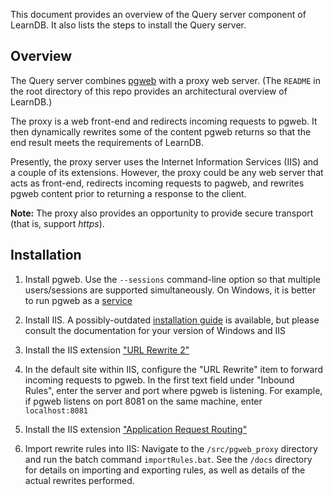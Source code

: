 This document provides an overview of the Query server component of LearnDB.
It also lists the steps to install the Query server. 

## Overview
The Query server combines [pgweb](https://github.com/sosedoff/pgweb/releases) 
with a proxy web server. (The `README` in the root directory of this repo 
provides an architectural overview of LearnDB.)

The proxy is a web front-end and redirects incoming requests to pgweb. It then
dynamically rewrites some of the content pgweb returns so that the end result 
meets the requirements of LearnDB. 

Presently, the proxy server uses the Internet Information Services (IIS) 
and a couple of its extensions. However, the proxy could be any web server 
that acts as front-end, redirects incoming requests to pagweb, and rewrites 
pgweb content prior to returning a response to the client.

__Note:__ The proxy also provides an opportunity to provide secure transport 
(that is, support _https_).
  

## Installation
1. Install pgweb. Use the `--sessions` command-line option so that multiple 
   users/sessions are supported simultaneously. On Windows, it is better to 
   run pgweb as a [service](https://github.com/DASSL/LearnDB/wiki/pgweb-as-a-service)

2. Install IIS. A possibly-outdated [installation guide](https://github.com/DASSL/LearnDB/wiki/How-to-get-and-setup-a-free-SSL-certificate-for-Windows-Server-2016#add-iis-manager)
   is available, but please consult the documentation for your version of 
   Windows and IIS

3. Install the IIS extension ["URL Rewrite 2"](https://www.iis.net/downloads/microsoft/url-rewrite)
 
4. In the default site within IIS, configure the "URL Rewrite" item to forward 
   incoming requests to pgweb. In the first text field under "Inbound Rules", 
   enter the server and port where pgweb is listening. For example, if pgweb 
   listens on port 8081 on the same machine, enter `localhost:8081`

5. Install the IIS extension ["Application Request Routing"](https://www.iis.net/downloads/microsoft/application-request-routing)

6. Import rewrite rules into IIS: Navigate to the `/src/pgweb_proxy` directory
   and run the batch command `importRules.bat`. See the `/docs` directory 
   for details on importing and exporting rules, as well as details of the 
   actual rewrites performed.